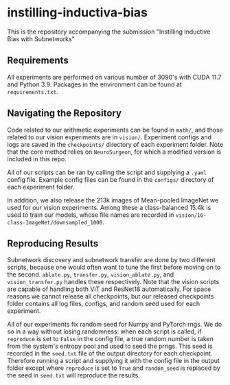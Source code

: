# instilling-inductiva-bias

This is the repository accompanying the submission "Instilling Inductive Bias with Subnetworks"

## Requirements

All experiments are performed on various number of 3090's with CUDA 11.7 and Python 3.9. Packages in the environment can be found at `requirements.txt`.

## Navigating the Repository

Code related to our arithmetic experiments can be found in `math/`, and those related to our vision experiments are in `vision/`. Experiment configs and logs are saved in the `checkpoints/` directory of each experiment folder. Note that the core method relies on `NeuroSurgeon`, for which a modified version is included in this repo.

All of our scripts can be ran by calling the script and supplying a `.yaml` config file. Example config files can be found in the `configs/` directory of each experiment folder.

In addition, we also release the 213k images of Mean-pooled ImageNet we used for our vision experiments. Among these a class-balanced 15.4k is used to train our models, whose file names are recorded in `vision/16-class-ImageNet/downsampled_1000`.

## Reproducing Results

Subnetwork discovery and subnetwork transfer are done by two different scripts, because one would often want to tune the first before moving on to the second. `ablate.py`, `transfer.py`, `vision_ablate.py`, and `vision_transfer.py` handles these respectively. Note that the vision scripts are capable of handling both ViT and ResNet18 automatically. For space reasons we cannot release all checkpoints, but our released checkpoints folder contains all log files, configs, and random seed used for each experiment.

All of our experiments fix random seed for Numpy and PyTorch rngs. We do so in a way without losing randomness: when each script is called, if `reproduce` is set to `False` in the config file, a true random number is taken from the system's entropy pool and used to seed the prngs. This seed is recorded in the `seed.txt` file of the output directory for each checkpoint. Therefore running a script and supplying it with the config file in the output folder except where `reproduce` is set to `True` and `random_seed` is replaced by the seed in `seed.txt` will reproduce the results. 
